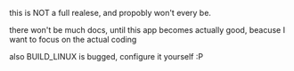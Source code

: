 this is NOT a full realese, and propobly won't every be.

there won't be much docs, until this app becomes actually good, beacuse I want to focus on the actual coding

also BUILD_LINUX is bugged, configure it yourself :P